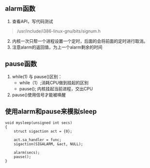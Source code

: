 ## alarm函数
1. 查看API，写代码测试
> /usr/include/i386-linux-gnu/bits/signum.h
2. 内核一次只帮一个进程设置一个定时，后面的会将前面的定时进行取消。
3. 注意alarm的返回值，为上一个alarm剩余的时间

## pause函数
1. while(1) 与 pause()区别：
   * while（1）;消耗CPU做到挂起的区别
   * pause(); 内核挂起当前进程，交出CPU
2. pause()使用信号才能被唤醒

## 使用alarm和pause来模拟sleep
```
void mysleep(unsigned int secs)
{
    struct sigaction act = {0};

    act.sa_handler = func;
    sigaction(SIGALARM, &act, NULL);

    alarm(secs);
    pause();
}
```